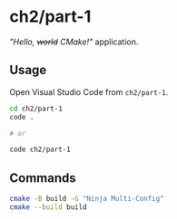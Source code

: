 # ch2/part-1

_"Hello, ~~world~~ CMake!"_ application.

## Usage

Open Visual Studio Code from `ch2/part-1`.

```bash
cd ch2/part-1
code .

# or

code ch2/part-1
```

## Commands

```bash
cmake -B build -G "Ninja Multi-Config"
cmake --build build
```
